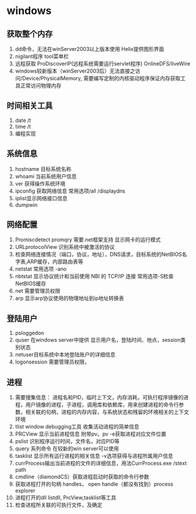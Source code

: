 # windows

## 获取整个内存
1. dd命令，无法在winServer2003以上版本使用  Helix提供图形界面
2. nigilant程序 tool菜单栏 
3. 远程获取  ProDiscoverIP(远程系统需要运行servlet程序) OnlineDFS/liveWire
4. windows较新版本（winServer2003后）无法直接之访问/Device/PhysicalMemory, 需要编写定制的内核驱动程序保证内存获取工具正常访问物理内存

## 时间相关工具
1. date /t
2. time /t
3. 编程实现

## 系统信息
1. hostname 目标系统名称
2. whoami 当前系统用户信息
3. ver 获得操作系统环境
4. ipconfig 获取网络信息 常用选项/all /displaydns
5. iplist显示网络接口信息
6. dumpwin

## 网络配置
1. Promiscdetect  promqry 需要.net框架支持 显示网卡的运行模式
2. URLprotocolView 识别系统中被激活的协议
3. 检查网络连接情况（端口，协议，地址），DNS请求，目标系统的NetBIOS名字表,ARP缓存，内部路由表等
4. netstat 常用选项 -ano
5. nbtstat 显示协议统计和当前使用 NBI 的 TCP/IP 连接 常用选项-S检查NetBIOS缓存
6. net 需要管理员权限
7. arp 显示arp协议使用的物理地址到ip地址转换表

## 登陆用户
1. psloggedon
2. quser 在windows server中提供 显示用户名，登陆时间、地点，session类别状态
3. netuser目标系统中本地登陆账户的详细信息
4. logonsession 需要管理员权限，

## 进程
1. 需要搜集信息： 进程名和PID，临时上下文，内存消耗，可执行程序镜像的进程，用户镜像的进程，子进程，调用库和依赖库，用来创建进程的命令行参数，相关联的句柄，进程的内存内容，与系统状态和残留的环境相关的上下文环境
2. tlist window debugging工具 收集活动进程的简单信息
3. PRCView 显示当前进程信息 附带pv。pv -e获取进程对应文件位置
4. pslist 识别程序运行时间，文件名，对应PID等
5. query 系列命令 在较新的win server可以使用
6. tasklist 显示所有运行进程的相关信息 -v选项获得与进程所属用户信息
7. currProcess输出当前进程的文件的详细信息，用法CurrProcess.exe /stext path
8. cmdline（diamondCS）获取进程启动时获取的命令行参数 
9. 获取进程打开的句柄 handles， open handle（都没有找到）process explorer
10. 进程打开的dll listdll, PrcView,tasklist等工具
11. 检查进程所关联的可执行文件，及确定